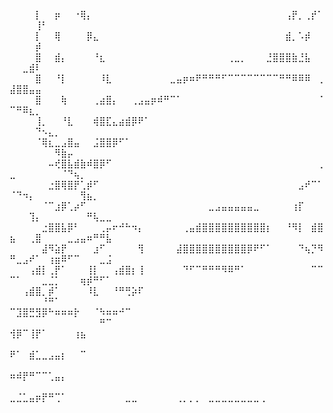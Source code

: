 ⠀⠀⠀⠀⡇⠀⠀⡶⠀⠀⠐⢿⡄⠀⠀⠀⠀⠀⠀⠀⠀⠀⠀⠀⠀⠀⠀⠀⠀⠀⠀⠀⠀⠀⠀⠀⠀⠀⠀⠀⠀⠀⠀⢠⡟⡀⢀⡞⠁⠀⠀⠀⠀⢸⠃⠀⠀⠀⠀⠀⠀⠀⠀⠀⠀
⠀⠀⠀⠀⡇⠀⠀⢿⠀⠀⠀⠀⡿⣄⠀⠀⠀⠀⠀⠀⠀⠀⠀⠀⠀⠀⠀⠀⠀⠀⠀⠀⠀⠀⠀⠀⠀⠀⠀⠀⠀⠀⠀⣾⡀⠡⡾⠀⠀⠀⠀⠀⠀⡾⠀⠀⠀⠀⠀⠀⠀⠀⠀⠀⠀
⠀⠀⠀⠀⣿⠀⠀⣾⡄⠀⠀⠀⠀⠘⣆⠀⠀⠀⠀⠀⠀⠀⠀⠀⠀⠀⠀⠀⠀⠀⠀⠀⠀⠀⢀⣀⡀⠀⠀⠀⣘⣿⣿⣿⣷⣘⣧⠀⠀⠀⠀⣀⣾⠇⠀⠀⠀⠀⠀⠀⠀⠀⠀⠀⠀
⠀⠀⠀⠀⣿⠀⠀⠘⡇⠀⠀⠀⠀⠀⠸⣇⠀⠀⠀⠀⠀⠀⠀⠀⠀⣀⣤⡶⠶⠟⠛⠛⠛⠋⠉⠉⠉⠉⠉⠉⠉⠉⠛⠛⠿⠿⠿⠀⢀⣼⣿⣿⣤⣤⠀⠀⠀⠀⠀⠀⠀⠀⠀⠀⠀
⠀⠀⠀⠀⣿⠀⠀⠀⢷⠀⠀⠀⠀⢀⣴⣿⡄⠀⠀⢀⣠⣤⡶⠾⠛⠉⠁⠀⠀⠀⠀⠀⠀⠀⠀⠀⠀⠀⠀⠀⠀⠀⠀⠀⠀⠀⠀⠀⠈⠉⠛⠿⣆⡀⠀⠀⠀⠀⠀⠀⠀⠀⠀⠀⠀
⠀⠀⠀⠀⢸⡀⠀⠀⠘⣇⠀⠀⠀⢾⣿⣏⣄⣴⣾⡿⠟⠁⠀⠀⠀⠀⠀⠀⠀⠀⠀⠀⠀⠀⠀⠀⠀⠀⠀⠀⠀⠀⠀⠀⠀⠀⠀⠀⠀⠀⠀⠀⠀⠙⠢⣄⡀⠀⠀⠀⠀⠀⠀⠀⠀
⠀⠀⠀⠀⠈⢿⣆⣀⣠⣿⣤⠀⠀⣨⣿⣿⡿⠋⠁⠀⠀⠀⠀⠀⠀⠀⠀⠀⠀⠀⠀⠀⠀⠀⠀⠀⠀⠀⠀⠀⠀⠀⠀⠀⠀⠀⠀⠀⠀⠀⠀⠀⠀⠀⠀⠀⠻⣷⡤⠀⠀⠀⠀⠀⠀
⠀⠀⠀⠀⠀⠀⠤⢞⣿⣧⣾⣷⠾⣿⡿⠋⠀⠀⠀⠀⠀⠀⠀⠀⠀⠀⠀⠀⠀⠀⠀⠀⠀⠀⠀⠀⠀⠀⠀⠀⠀⠀⠀⠀⠀⠀⠀⠀⢀⣀⠀⠀⠀⠀⠀⠀⠀⠈⠙⢦⡀⠀⠀⠀⠀
⠀⠀⠀⠀⠀⠀⣐⣿⢿⣿⡟⢁⡾⠋⠀⠀⠀⠀⠀⠀⠀⠀⠀⠀⠀⠀⠀⠀⠀⠀⠀⠀⠀⠀⠀⠀⠀⠀⠀⠀⠀⠀⠀⠀⠀⣠⠞⠉⠁⠈⠙⠲⡄⠀⠀⠀⠀⠀⠀⠀⢻⣦⡀⠀⠀
⠀⠀⠀⠀⠀⠈⠉⣰⡿⢁⡴⠋⠀⠀⠀⠀⠀⠀⠀⠀⠀⠀⠀⠀⠀⠀⠀⠀⠀⠀⠀⣀⣠⣤⣤⣤⣤⣤⣀⠀⠀⠀⠀⠀⢰⡏⠀⠀⠀⠀⠀⠀⢹⡄⠀⠀⠀⠀⠀⠀⠀⠛⢧⣀⣀
⠀⠀⠀⠀⠀⣐⣿⣿⣧⡿⠃⠀⠀⠀⢀⡤⠖⠚⠓⠲⡄⠀⠀⠀⠀⠀⠀⢀⣤⣾⣿⣿⣿⣿⣿⣿⣿⣿⣿⣿⡆⠀⠀⠘⠻⡇⠀⣾⣿⣦⠀⠀⢀⣿⠀⠀⠀⠀⣀⣠⣤⠶⠛⠛⣧
⠀⠀⠀⠀⠀⣼⠻⣵⡟⠀⠀⠀⠀⣰⠋⠀⠀⠀⠀⠀⢻⠀⠀⠀⠀⠀⣼⣿⣿⣿⣿⣿⣿⣿⣿⣿⣿⡿⠟⠋⠁⠀⠀⠀⠀⠙⢦⡙⠻⠛⣀⣠⠞⠁⠀⢰⣶⠿⠋⠉⠀⠀⠀⣀⣨
⠀⠀⠀⢠⣾⡇⢀⡟⠁⠀⠀⠀⢸⡇⠀⠀⢠⣾⣿⡆⢸⠀⠀⠀⠀⠀⠀⠙⠋⠉⠛⠛⠛⠻⠿⠛⠁⠀⠀⠀⠀⠀⠀⠀⠀⠀⠀⠉⠉⠉⠁⠀⠀⠀⣀⣈⡁⠀⠀⠀⢶⡾⠛⠋⠁
⠀⠀⢠⣾⣿⡀⡾⠁⠀⠀⠀⠀⠸⣇⠀⠀⠘⠛⢛⡵⠏⠀⠀⠀⠀⠀⠀⠀⠀⠀⠀⠀⠀⠀⠀⠀⠀⠀⠀⠀⠀⠀⠀⠀⠀⠀⠀⠀⠀⠀⠀⠀⠀⠀⠘⠛⠁⠀⠀⠀⠀⠀⠀⠀⠀
⠉⣹⣿⣛⣻⡿⠓⠶⠶⠶⡗⠀⠀⠈⠳⠶⠶⠚⠉⠀⠀⠀⠀⠀⠀⠀⠀⠀⠀⠀⠀⠀⠀⠀⠀⠀⠀⠀⠀⠀⠀⠀⠀⠀⠀⠀⠀⠀⠀⠀⠀⠀⠀⠀⠀⠀⠀⠀⠀⠀⠀⠀⠀⠛⠉
⢺⡿⠉⢸⡟⠁⠀⠀⠀⠀⢰⣦⠀⠀⠀⠀⠀⠀⠀⠀⠀⠀⠀⠀⠀⠀⠀⠀⠀⠀⠀⠀⠀⠀⠀⠀⠀⠀⠀⠀⠀⠀⠀⠀⠀⠀⠀⠀⠀⠀⠀⠀⠀⠀⠀⠀⠀⠀⠀⠀⠀⠀⠀⠀⠀
⠟⠁⠀⣾⣁⣀⣠⣤⡆⠀⠀⠉⠀⠀⠀⠀⠀⠀⠀⠀⠀⠀⠀⠀⠀⠀⠀⠀⠀⠀⠀⠀⠀⠀⠀⠀⠀⠀⠀⠀⠀⠀⠀⠀⠀⠀⠀⠀⠀⠀⠀⠀⠀⠀⠀⠀⠀⠀⠀⠀⠀⠀⠀⠀⠀
⠶⠾⡟⠛⠉⠉⢁⣤⡄⠀⠀⠀⠀⠀⠀⠀⠀⠀⠀⠀⠀⠀⠀⠀⠀⠀⠀⠀⠀⠀⠀⠀⠀⠀⠀⠀⠀⠀⠀⠀⠀⠀⠀⠀⠀⠀⠀⠀⠀⠀⠀⠀⠀⠀⠀⠀⠀⠀⠀⠀⠀⠀⠀⠀⠀
⣀⣈⣁⣤⡶⡟⠛⢉⠁⠀⠀⠀⠀⠀⠀⠀⠀⠀⣀⣀⠀⠀⠀⠀⠀⠀⢀⡀⡀⡀⠀⣀⣀⣀⣀⣀⣀⣀⣀⢀⠀⠀⠀⠀⠀⠀⠀⠀⠀⠀⠀⠀⠀⠀⠀⠀⠀⠀⠀⠀⠀⠀⠀⠀⠀
